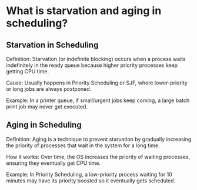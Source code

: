 # What is starvation and aging in scheduling?

## Starvation in Scheduling

Definition: Starvation (or indefinite blocking) occurs when a process waits indefinitely in the ready queue because higher priority processes keep getting CPU time.

Cause: Usually happens in Priority Scheduling or SJF, where lower-priority or long jobs are always postponed.

Example: In a printer queue, if small/urgent jobs keep coming, a large batch print job may never get executed.

## Aging in Scheduling

Definition: Aging is a technique to prevent starvation by gradually increasing the priority of processes that wait in the system for a long time.

How it works: Over time, the OS increases the priority of waiting processes, ensuring they eventually get CPU time.

Example: In Priority Scheduling, a low-priority process waiting for 10 minutes may have its priority boosted so it eventually gets scheduled.